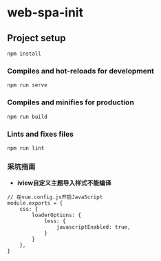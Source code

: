 # web-spa-init

## Project setup
```
npm install
```

### Compiles and hot-reloads for development
```
npm run serve
```

### Compiles and minifies for production
```
npm run build
```

### Lints and fixes files
```
npm run lint
```


### 采坑指南

- **iview自定义主题导入样式不能编译**
```
// 在vue.config.js开启JavaScript
module.exports = {
    css: {
        loaderOptions: {
            less: {
                javascriptEnabled: true,
            }
        }
    },
}
```
